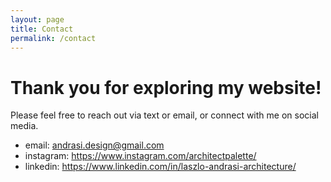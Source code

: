 ```yaml
---
layout: page
title: Contact
permalink: /contact
---
```


# Thank you for exploring my website! 

Please feel free to reach out via text or email, or connect with me on 
social media.

* email:  andrasi.design@gmail.com
* instagram: https://www.instagram.com/architectpalette/
* linkedin:  https://www.linkedin.com/in/laszlo-andrasi-architecture/
